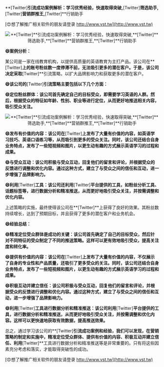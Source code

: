**[Twitter]**引流成功案例解析：学习优秀经验，快速取得突破,**[Twitter]**筛选助手,**[Twitter]**营销群推王,**[Twitter]**行销助手

[😍想了解推广相关软件的朋友请登录 http://www.vst.tw](http://www.vst.tw)

 <center><img src="https://vst.tw/MP4/tuiguang/png/7.png" alt="**[Twitter]**引流成功案例解析：学习优秀经验，快速取得突破,**[Twitter]**筛选助手,**[Twitter]**营销群推王,**[Twitter]**行销助手"></center>

**😄案例分析：**

某公司是一家在线教育机构，以提供高质量的英语教育为主打产品。该公司在**[Twitter]**上的账号粉丝数一度停滞不前，无法吸引更多的潜在客户。于是，该公司决定采取**[Twitter]**引流策略，以扩大品牌影响力和获取更多的潜在客户。

**😄该公司的**[Twitter]**引流策略主要包括以下几个方面：**

**😄定位粉丝群体：该公司首先确定自己的目标受众，即需要学习英语的人群。然后，根据受众的特征如年龄、性别、职业等进行定位，从而更好地推送相关内容，吸引受众关注。**

 <center><img src="https://vst.tw/MP4/tuiguang/png/2.png" alt="**[Twitter]**引流成功案例解析：学习优秀经验，快速取得突破,**[Twitter]**筛选助手,**[Twitter]**营销群推王,**[Twitter]**行销助手"></center>

**😄发布有价值的内容：该公司在**[Twitter]**上发布了大量有价值的内容，如英语学习技巧、英语口语练习等，从而吸引到更多的受众关注。同时，该公司还结合自身业务特点，发布了一些短视频和图片，以更生动有趣的方式展示英语学习的过程和成果。**

**😄与受众互动：该公司积极与受众互动，回复他们的留言和评论，并根据受众的反馈进行调整和优化内容。通过这种方式，建立了与受众之间的信任和互动，进一步增强了品牌影响力。**

**😄利用**[Twitter]**工具：该公司还利用**[Twitter]**平台提供的工具，如粉丝分析工具、话题标签等，进行数据分析和精准推送，从而更好地吸引受众关注，并按需调整和优化内容。**

上述策略的实施，最终使得该公司在**[Twitter]**上获得了良好的效果。其粉丝数持续增长，达到了预期目标，并且获得了更多的潜在客户和业务机会。

**😄经验总结：**

**😄精准定位受众群体是成功的关键：该公司首先确定了自己的目标受众，然后针对不同特征的受众制定了不同的推送策略。这样可以更有效地吸引受众，提高关注度和转化率。**

**😄提供有价值的内容：该公司在**[Twitter]**上发布了大量有价值的内容，不仅展示了自身的专业性和产品质量，还吸引了更多受众的关注。同时，该公司还结合自身业务特点，发布了一些短视频和图片，以更生动有趣的方式展示英语学习的过程和成果。**

**😄积极互动并建立信任：该公司积极与受众互动，回复他们的留言和评论，并根据受众的反馈进行调整和优化内容。通过这种方式，建立了与受众之间的信任和互动，进一步增强了品牌影响力。**

**😄利用**[Twitter]**工具进行数据分析和精准推送：该公司利用**[Twitter]**平台提供的工具，进行数据分析和精准推送，从而更好地吸引受众关注，并按需调整和优化内容。这样可以更快速地获取有效数据，提高推送效果。**

总之，通过学习该公司的**[Twitter]**引流成功案例和经验，我们可以发现，在营销策略的制定和实施中，精准定位受众群体、提供有价值的内容、积极互动并建立信任、利用**[Twitter]**工具进行数据分析和精准推送等是非常重要的。只有将这些因素充分考虑和落实，才能取得突破性的成功。

[😍想了解推广相关软件的朋友请登录 http://www.vst.tw](http://www.vst.tw)



